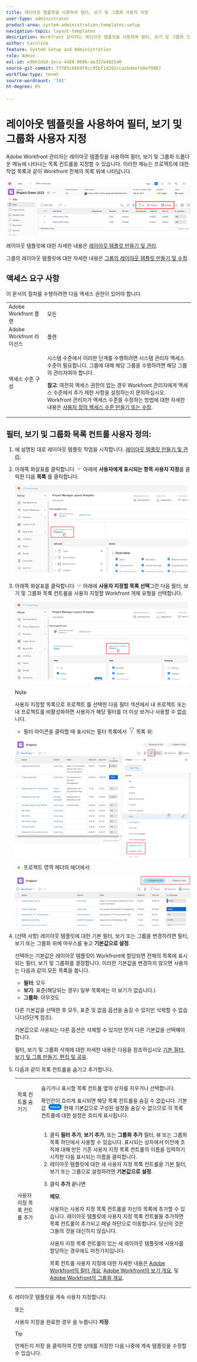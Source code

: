 ```yaml
---
title: 레이아웃 템플릿을 사용하여 필터, 보기 및 그룹화 사용자 지정
user-type: administrator
product-area: system-administration;templates;setup
navigation-topic: layout-templates
description: Workfront 관리자는 레이아웃 템플릿을 사용하여 필터, 보기 및 그룹화 드롭다운 메뉴에 나타나는 목록 컨트롤을 지정할 수 있습니다. 이러한 메뉴는 프로젝트에 대한 작업 목록과 같이 Workfront 전체의 목록 위에 나타납니다.
author: Caroline
feature: System Setup and Administration
role: Admin
exl-id: e9b61da8-2eca-4d88-969b-ae337e402540
source-git-commit: f3785c66b979cc95bf1d2d2ccacbdeefe0ef0967
workflow-type: tm+mt
source-wordcount: '741'
ht-degree: 0%

---
```


# 레이아웃 템플릿을 사용하여 필터, 보기 및 그룹화 사용자 지정

Adobe Workfront 관리자는 레이아웃 템플릿을 사용하여 필터, 보기 및 그룹화 드롭다운 메뉴에 나타나는 목록 컨트롤을 지정할 수 있습니다. 이러한 메뉴는 프로젝트에 대한 작업 목록과 같이 Workfront 전체의 목록 위에 나타납니다.

![](assets/filter-view-grouping-layout-templates.png)

레이아웃 템플릿에 대한 자세한 내용은 [레이아웃 템플릿 만들기 및 관리](../../../administration-and-setup/customize-workfront/use-layout-templates/create-and-manage-layout-templates.md).

그룹의 레이아웃 템플릿에 대한 자세한 내용은 [그룹의 레이아웃 템플릿 만들기 및 수정](../../../administration-and-setup/manage-groups/work-with-group-objects/create-and-modify-a-groups-layout-templates.md).

## 액세스 요구 사항

이 문서의 절차를 수행하려면 다음 액세스 권한이 있어야 합니다.

<table style="table-layout:auto"> 
 <col> 
 <col> 
 <tbody> 
  <tr> 
   <td role="rowheader">Adobe Workfront 플랜</td> 
   <td>모든</td> 
  </tr> 
  <tr> 
   <td role="rowheader">Adobe Workfront 라이선스</td> 
   <td>플랜</td> 
  </tr> 
  <tr> 
   <td role="rowheader">액세스 수준 구성</td> 
   <td> <p>시스템 수준에서 이러한 단계를 수행하려면 시스템 관리자 액세스 수준이 필요합니다.
그룹에 대해 해당 그룹을 수행하려면 해당 그룹의 관리자여야 합니다.</p> <p><b>참고</b>: 여전히 액세스 권한이 없는 경우 Workfront 관리자에게 액세스 수준에서 추가 제한 사항을 설정하는지 문의하십시오. Workfront 관리자가 액세스 수준을 수정하는 방법에 대한 자세한 내용은 <a href="../../../administration-and-setup/add-users/configure-and-grant-access/create-modify-access-levels.md" class="MCXref xref">사용자 정의 액세스 수준 만들기 또는 수정</a>.</p> </td> 
  </tr> 
 </tbody> 
</table>

## 필터, 보기 및 그룹화 목록 컨트롤 사용자 정의:

1. 에 설명된 대로 레이아웃 템플릿 작업을 시작합니다. [레이아웃 템플릿 만들기 및 관리](../../../administration-and-setup/customize-workfront/use-layout-templates/create-and-manage-layout-templates.md).
1. 아래쪽 화살표를 클릭합니다 ![](assets/down-arrow-blue.png) 아래에 **사용자에게 표시되는 항목 사용자 지정**&#x200B;를 클릭한 다음 **목록** 를 클릭합니다.

   ![](assets/customize-what-users-see-dropdown-on-pg-adobe-branding.png)

1. 아래쪽 화살표를 클릭합니다 ![](assets/down-arrow-blue.png) 아래에 **사용자 지정할 목록 선택**&#x200B;그런 다음 필터, 보기 및 그룹화 목록 컨트롤을 사용자 지정할 Workfront 개체 유형을 선택합니다.

   ![](assets/select-a-list-to-customize-menu-on-pg-adobe-branding.png)

   >[!NOTE]
   >
   >사용자 지정할 목록으로 프로젝트 를 선택한 다음 필터 섹션에서 내 프로젝트 또는 내 프로젝트를 비활성화하면 사용자가 해당 필터를 더 이상 보거나 사용할 수 없습니다.
   >
   >* 필터 아이콘을 클릭할 때 표시되는 필터 목록에서 ![](assets/filter-nwepng.png) 목록 위:
   >   
   >  ![](assets/disable-filters-projects-im-on-or-own.png)
   >   
   >* 프로젝트 영역 헤더의 헤더에서:
   >   
   >  ![](assets/disable-filter-pills.png)

1. (선택 사항) 레이아웃 템플릿에 대한 기본 필터, 보기 또는 그룹을 변경하려면 필터, 보기 또는 그룹화 위에 마우스를 놓고 **기본값으로 설정**.

   선택하는 기본값은 레이아웃 템플릿이 Workfront에 할당되면 전체의 목록에 표시되는 필터, 보기 및 그룹화를 결정합니다. 이러한 기본값을 변경하지 않으면 사용자는 다음과 같이 모든 목록을 봅니다.

   * **필터**: 모두
   * **보기**: 표준(해당되는 경우) 일부 목록에는 이 보기가 없습니다.)
   * **그룹화**: 아무것도

   다른 기본값을 선택한 후 모두, 표준 및 없음 옵션을 숨길 수 있지만 삭제할 수 없습니다(5단계 참조).

   기본값으로 사용되는 다른 옵션은 삭제할 수 있지만 먼저 다른 기본값을 선택해야 합니다.

   필터, 보기 및 그룹화 삭제에 대한 자세한 내용은 다음을 참조하십시오 [기본 필터, 보기 및 그룹 만들기, 편집 및 공유](../../../administration-and-setup/set-up-workfront/configure-system-defaults/create-and-share-default-fvgs.md).

1. 다음과 같이 목록 컨트롤을 숨기고 추가합니다.

   <table style="table-layout:auto"> 
    <col> 
    <col> 
    <tbody> 
     <tr> 
      <td role="rowheader">목록 컨트롤 숨기기</td> 
      <td> <p>숨기거나 표시할 목록 컨트롤 옆의 상자를 지우거나 선택합니다.</p> <p>확인란이 흐리게 표시되면 해당 목록 컨트롤을 숨길 수 없습니다. 기본값 <img src="assets/default-pill.png"> 현재 기본값으로 구성된 설정을 숨길 수 없으므로 각 목록 컨트롤에 대한 설정은 흐리게 표시됩니다.</p> </td> 
     </tr> 
     <tr> 
      <td role="rowheader">사용자 지정 목록 컨트롤 추가</td> 
      <td> <p> 
        <ol> 
         <li value="1"> 클릭 <strong>필터 추가</strong>, <strong>보기 추가</strong>, 또는 <strong>그룹화 추가</strong> 필터, 뷰 또는 그룹화 목록 하단에서 사용할 수 있습니다. 표시되는 상자에서 이전에 조직에 대해 만든 기존 사용자 지정 목록 컨트롤의 이름을 입력하기 시작한 다음 표시되는 이름을 클릭합니다.</li> 
         <li value="2"> 레이아웃 템플릿에 대한 새 사용자 지정 목록 컨트롤을 기본 필터, 보기 또는 그룹으로 설정하려면 <strong>기본값으로 설정</strong>. </li> 
         <li value="3"> <p>클릭 <strong>추가</strong> 끝나면</p> <p><b>메모</b>: <p>사용자는 사용자 지정 목록 컨트롤을 자신의 목록에 추가할 수 있습니다. 레이아웃 템플릿에 사용자 지정 목록 컨트롤을 추가하면 목록 컨트롤이 추가되고 패널 하단으로 이동합니다. 당신의 것은 그들의 것을 대신하지 않습니다.</p> <p>사용자 지정 목록 컨트롤이 있는 새 레이아웃 템플릿에 사용자를 할당하는 경우에도 마찬가지입니다. </p> <p>목록 컨트롤 사용자 지정에 대한 자세한 내용은 <a href="../../../reports-and-dashboards/reports/reporting-elements/filters-overview.md" class="MCXref xref">Adobe Workfront의 필터 개요</a>, <a href="../../../reports-and-dashboards/reports/reporting-elements/views-overview.md" class="MCXref xref">Adobe Workfront의 보기 개요</a>, 및 <a href="../../../reports-and-dashboards/reports/reporting-elements/groupings-overview.md" class="MCXref xref">Adobe Workfront의 그룹화 개요</a>.</p> </p> </li> 
        </ol> </p> </td> 
     </tr> 
    </tbody> 
   </table>

1. 레이아웃 템플릿을 계속 사용자 지정합니다.

   또는

   사용자 지정을 완료한 경우 을 누릅니다 **저장**.

   >[!TIP]
   >
   >언제든지 저장 을 클릭하여 진행 상태를 저장한 다음 나중에 계속 템플릿을 수정할 수 있습니다.
